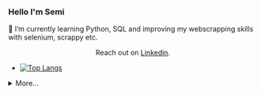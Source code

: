### Hello I'm Semi
🌱 I’m currently learning Python, SQL and improving my webscrapping skills with selenium, scrappy etc.  
<p align='center'>Reach out on <a href="https://www.linkedin.com/in/semi">Linkedin</a>.</p>

- [![Top Langs](https://github-readme-stats.vercel.app/api/top-langs/?username=venturero&layout=compact)](https://github.com/mohit01-beep/github-readme-stats)



<!--
**semiventurero/semiventurero** is a ✨ _special_ ✨ repository because its `README.md` (this file) appears on your GitHub profile.

Here are some ideas to get you started:


- 🔭 I’m currently studying in Bahcesehir University, 
- 
- 🤔 I’m looking for help with ...
- 💬 Ask me about ...
- 📫 How to reach me: l
- 😄 Pronouns: ...
- ⚡ Fun fact: 
-->
<details>
  <summary>More...</summary> 
    <p align='center'><a href="https://medium.com/@venturero">Medium</a></p>
    <p align='center'><a href="https://www.hackerrank.com/venturero">Hackerrank</a></p>
</details>
    
</details>


